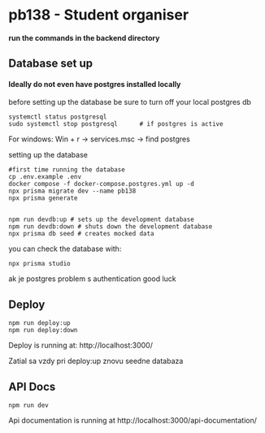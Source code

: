 # pb138 - Student organiser
#### run the commands in the backend directory

## Database set up

#### Ideally do not even have postgres installed locally

before setting up the database be sure to turn off your local postgres db
```
systemctl status postgresql
sudo systemctl stop postgresql      # if postgres is active
```
For windows: Win + r -> services.msc -> find postgres


setting up the database

```
#first time running the database
cp .env.example .env
docker compose -f docker-compose.postgres.yml up -d
npx prisma migrate dev --name pb138
npx prisma generate


npm run devdb:up # sets up the development database
npm run devdb:down # shuts down the development database
npx prisma db seed # creates mocked data
```

you can check the database with:
```
npx prisma studio
```
ak je postgres problem s authentication good luck

## Deploy
```
npm run deploy:up
npm run deploy:down
```
Deploy is running at: http://localhost:3000/

Zatial sa vzdy pri deploy:up znovu seedne databaza


## API Docs
```
npm run dev
```
Api documentation is running at http://localhost:3000/api-documentation/